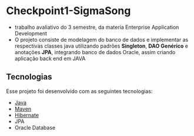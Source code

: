 # Checkpoint1-SigmaSong

- trabalho avaliativo do 3 semestre, da materia Enterprise Application Development 
- O projeto consiste de modelagem do banco de dados e implementar as respectivas classes java utilizando padrões **Singleton**, **DAO Genérico** e anotações **JPA**, integrando banco de dados Oracle, assim criando aplicação back end em JAVA

## Tecnologias

Esse projeto foi desenvolvido com as seguintes tecnologias:

- [Java](https://www.java.com)
- [Maven](https://maven.apache.org)
- [Hibernate](https://hibernate.org)
- JPA
- Oracle Database
